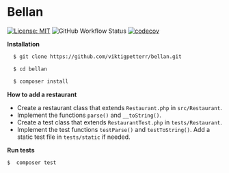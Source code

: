 # Bellan
[![License: MIT](https://img.shields.io/badge/License-MIT-green.svg)](https://opensource.org/licenses/MIT)
![GitHub Workflow Status](https://github.com/viktigpetterr/bellan/actions/workflows/php.yml/badge.svg)
[![codecov](https://codecov.io/gh/viktigpetterr/bellan/branch/main/graph/badge.svg?token=DPW9GSYHUK)](https://codecov.io/gh/viktigpetterr/bellan)

**Installation**
```sh
  $ git clone https://github.com/viktigpetterr/bellan.git
```
```sh
  $ cd bellan
```
```sh
  $ composer install
  ```
**How to add a restaurant**
 - Create a restaurant class that extends `Restaurant.php` in `src/Restaurant`.
 - Implement the functions `parse()` and `__toString()`.
 - Create a test class that extends `RestaurantTest.php` in `tests/Restaurant`.
 - Implement the test functions `testParse()` and `testToString()`. Add a static test file in `tests/static` if needed.

**Run tests**
```sh
$  composer test
```
